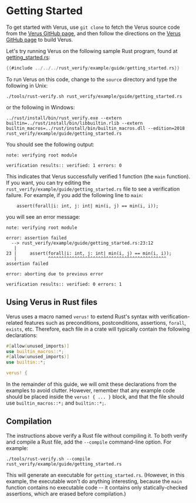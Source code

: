 # Getting Started

To get started with Verus, use `git clone` to fetch the Verus source code from
the [Verus GitHub page](https://github.com/secure-foundations/verus),
and then follow the directions on
the [Verus GitHub page](https://github.com/secure-foundations/verus)
to build Verus.

Let's try running Verus on the following sample Rust program,
found at [getting_started.rs](https://github.com/secure-foundations/verus/tree/main/source/rust_verify/example/guide/getting_started.rs):

```rust
{{#include ../../../rust_verify/example/guide/getting_started.rs}}
```

To run Verus on this code, change to the `source` directory and type the following in Unix:

```
./tools/rust-verify.sh rust_verify/example/guide/getting_started.rs
```

or the following in Windows:

```
../rust/install/bin/rust_verify.exe --extern builtin=../rust/install/bin/libbuiltin.rlib --extern builtin_macros=../rust/install/bin/builtin_macros.dll --edition=2018 rust_verify/example/guide/getting_started.rs
```

You should see the following output:

```
note: verifying root module

verification results:: verified: 1 errors: 0
```

This indicates that Verus successfully verified 1 function (the `main` function).
If you want, you can try editing the `rust_verify/example/guide/getting_started.rs` file
to see a verification failure.
For example, if you add the following line to `main`:

```
    assert(forall|i: int, j: int| min(i, j) == min(i, i));
```

you will see an error message:

```
note: verifying root module

error: assertion failed
  --> rust_verify/example/guide/getting_started.rs:23:12
   |
23 |     assert(forall|i: int, j: int| min(i, j) == min(i, i));
   |            ^^^^^^^^^^^^^^^^^^^^^^^^^^^^^^^^^^^^^^^^^^^^^ assertion failed

error: aborting due to previous error

verification results:: verified: 0 errors: 1
```

## Using Verus in Rust files

Verus uses a macro named `verus!` to extend Rust's syntax with verification-related features
such as preconditions, postconditions, assertions, `forall`, `exists`, etc.
Therefore, each file in a crate will typically contain the following declarations:

```rust
#[allow(unused_imports)]
use builtin_macros::*;
#[allow(unused_imports)]
use builtin::*;

verus! {
```

In the remainder of this guide, we will omit these declarations from the examples to avoid clutter.
However, remember that any example code should be placed inside the `verus! { ... }` block,
and that the file should use `builtin_macros::*;` and `builtin::*;`.

## Compilation

The instructions above verify a Rust file without compiling it.
To both verify and compile a Rust file, add the `--compile` command-line option.
For example:

```
./tools/rust-verify.sh --compile rust_verify/example/guide/getting_started.rs
```

This will generate an executable for `getting_started.rs`.
(However, in this example, the executable won't do anything interesting,
because the `main` function contains no executable code --
it contains only statically-checked assertions,
which are erased before compilation.)
